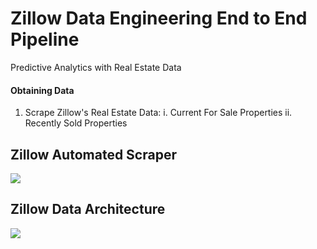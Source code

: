 # Zillow Data Engineering End to End Pipeline
Predictive Analytics with Real Estate Data

#### Obtaining Data
1) Scrape Zillow's Real Estate Data:
   i. Current For Sale Properties
   ii. Recently Sold Properties

## Zillow Automated Scraper
![](https://i.imgur.com/E6RI8Hm.gif)

## Zillow Data Architecture
![](https://i.imgur.com/bLuGWMj.png)
